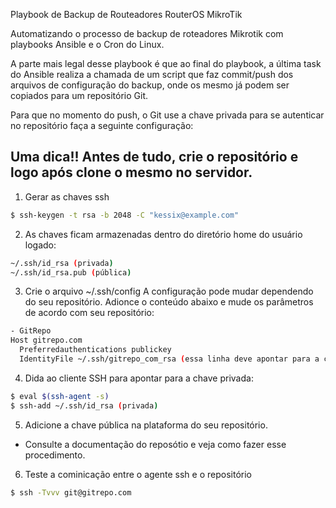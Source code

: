 Playbook de Backup de Routeadores RouterOS MikroTik

Automatizando o processo de backup de roteadores Mikrotik com playbooks Ansible e o Cron do Linux.

A parte mais legal desse playbook é que ao final do playbook, a última task do Ansible realiza a chamada de um script que faz commit/push dos arquivos de configuração do backup, onde os mesmo já podem ser copiados para um repositório Git.

Para que no momento do push, o Git use a chave privada para se autenticar no repositório faça a seguinte configuração:

Uma dica!! Antes de tudo, crie o repositório e logo após clone o mesmo no servidor.
----------
1. Gerar as chaves ssh
```bash
$ ssh-keygen -t rsa -b 2048 -C "kessix@example.com"
```
2. As chaves ficam armazenadas dentro do diretório home do usuário logado:
```bash
~/.ssh/id_rsa (privada)
~/.ssh/id_rsa.pub (pública)
```
3. Crie o arquivo ~/.ssh/config
A configuração pode mudar dependendo do seu repositório.
Adionce o conteúdo abaixo e mude os parâmetros de acordo com seu repositório:
```bash
- GitRepo
Host gitrepo.com
  Preferredauthentications publickey
  IdentityFile ~/.ssh/gitrepo_com_rsa (essa linha deve apontar para a chave privada)
 ```
4. Dida ao cliente SSH para apontar para a chave privada:
```bash
$ eval $(ssh-agent -s)
$ ssh-add ~/.ssh/id_rsa (privada)
```
5. Adicione a chave pública na plataforma do seu repositório.
- Consulte a documentação do reposótio e veja como fazer esse procedimento.

6. Teste a cominicação entre o agente ssh e o repositório
```bash
$ ssh -Tvvv git@gitrepo.com
```
